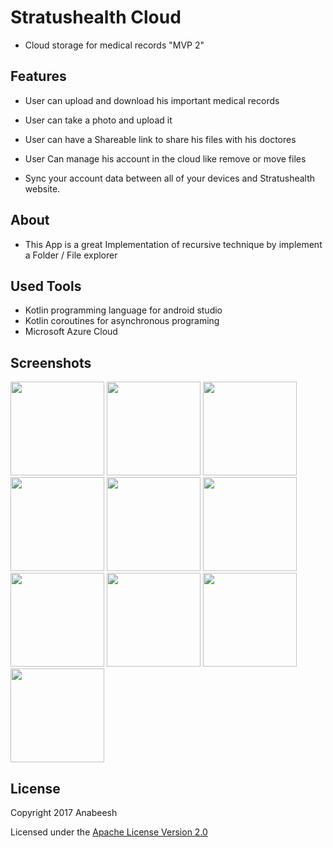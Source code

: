 <h1> Stratushealth Cloud </h1>

- Cloud storage for medical records "MVP 2"

<h2>Features</h2>

- User can upload and download his important medical records

- User can take a photo and upload it 

- User can have a Shareable link to share his files with his doctores 

- User Can manage his account in the cloud like remove or move files 

- Sync your account data between all of your devices and Stratushealth website.

<h2> About </h2> 

- This App is a great Implementation of recursive technique by implement a Folder / File explorer

<h2> Used Tools </h2> 

- Kotlin programming language for android studio
- Kotlin coroutines for asynchronous programing 
- Microsoft Azure Cloud 

<h2> Screenshots </h2> 

<p float="right">
  <img src="https://user-images.githubusercontent.com/28982310/41671218-bd61b9f8-74b6-11e8-999f-0bdf88385b40.jpeg" width="150" />
  <img src="https://user-images.githubusercontent.com/28982310/41670143-bf062698-74b3-11e8-8e97-0aa0e8c1610b.jpeg" width="150" />
  <img src="https://user-images.githubusercontent.com/28982310/41670452-9e3670ac-74b4-11e8-8de4-5021e4eef2cd.jpeg" width="150" /> 
  <img src="https://user-images.githubusercontent.com/28982310/41670525-d07916dc-74b4-11e8-9f39-74891a672b30.jpeg" width="150" />
  <img src="https://user-images.githubusercontent.com/28982310/41670548-dd8b7dc4-74b4-11e8-8f08-1a5376626e36.jpeg" width="150" />
  <img src="https://user-images.githubusercontent.com/28982310/41670795-7c096146-74b5-11e8-81d9-932df4643e69.jpeg" width="150" />
  <img src="https://user-images.githubusercontent.com/28982310/41670842-a1e215ca-74b5-11e8-9e8f-1fa9f729dd6e.jpeg" width="150" />
  <img src="https://user-images.githubusercontent.com/28982310/41670887-cf74f3d6-74b5-11e8-8c63-f6e88e969fad.jpeg" width="150" />
  <img src="https://user-images.githubusercontent.com/28982310/41671035-3dcd396a-74b6-11e8-8f8d-48e689ec277b.jpeg" width="150" />
  <img src="https://user-images.githubusercontent.com/28982310/41671083-5dcae4f6-74b6-11e8-9d94-05f1c3e33d64.jpeg" width="150" />
</p>

<h2>License</h2>

Copyright 2017 Anabeesh

Licensed under the [Apache License Version 2.0](LICENSE.md)
